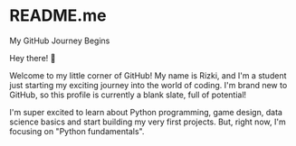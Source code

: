 # README.me
My GitHub Journey Begins

Hey there! 👋

Welcome to my little corner of GitHub! My name is Rizki, and I'm a student just starting my exciting journey into the world of coding. I'm brand new to GitHub, so this profile is currently a blank slate, full of potential!

I'm super excited to learn about Python programming, game design, data science basics and start building my very first projects. But, right now, I'm focusing on "Python fundamentals".
